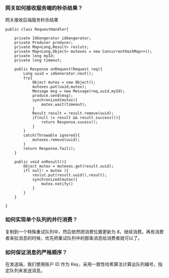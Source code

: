 
### 网关如何接收服务端的秒杀结果？
网关接收后端服务秒杀结果

```
public class RequestHandler{

    private IdGengerator idGengerator;
    private Producer producer;
    private Map<Long,Result> resluts;
    private Map<Long,Object> mutexes = new ConcurrentHashMap<>();
    private long myId;
    private long timeout;

    public Response onRequest(Request req){
        Long uuid = idGenerator.next();
        try{
            Object mutex = new Object();
            mutexes.put(uuid,mutex);
            Message msg = new Message(req,uuid,myId);
            produce.send(msg);
            synchronized(mutex){
                mutex.wait(timeout);
            } 
            Result result = result.remove(uuid);
            if(null != result && result.success()){
                return Response.sucess();
            }
        }
        catch(Throwable ignored){
            mutexes.remove(uuid);
        }    
        return Response.fail();
    }

    public void onResult(){
        Object mutex = mutexes.get(result.uuid);
        if( null! = mutex ){
            reslut.put(result.uuid(),result);
            synchronized(mutex){
                mutex.notify()
            }
        } 
    }
    
}
```


### 如何实现单个队列的并行消费？
复制到一个特殊重试队列中，然后依然把消费位置更新为 8，继续消费。再有消费者来拉消息的时候，优先把重试队列中的那条消息给消费者就可以了。  

###  如何保证消息的严格顺序？
在发送端，我们使用账户 ID 作为 Key，采用一致性哈希算法计算出队列编号，指定队列来发送消息。
